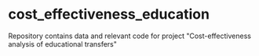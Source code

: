 # cost_effectiveness_education
Repository contains data and relevant code for project "Cost-effectiveness analysis of educational transfers"
